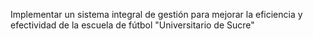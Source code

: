 Implementar un sistema integral de gestión para mejorar la eficiencia y efectividad de la escuela de fútbol "Universitario de Sucre"
